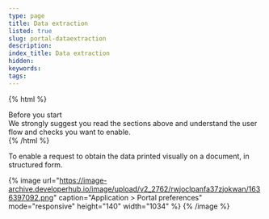 ```yaml
---
type: page
title: Data extraction
listed: true
slug: portal-dataextraction
description: 
index_title: Data extraction
hidden: 
keywords: 
tags: 
---
```


{% html %}
<div class="alert-BYS">
   <div class="alert-title" id="BYS">
      Before you start
   </div>
   <div class="alert-text" >
We strongly suggest you read the sections above and understand the user flow and checks you want to enable.    </div>
   <div class="alert-links"> 
   </div>
</div>
{% /html %}

To enable a request to obtain the data printed visually on a document, in structured form.

{% image url="https://image-archive.developerhub.io/image/upload/v2_2762/rwjoclpanfa37zjokwan/1636397092.png" caption="Application &gt; Portal preferences" mode="responsive" height="140" width="1034" %}
{% /image %}